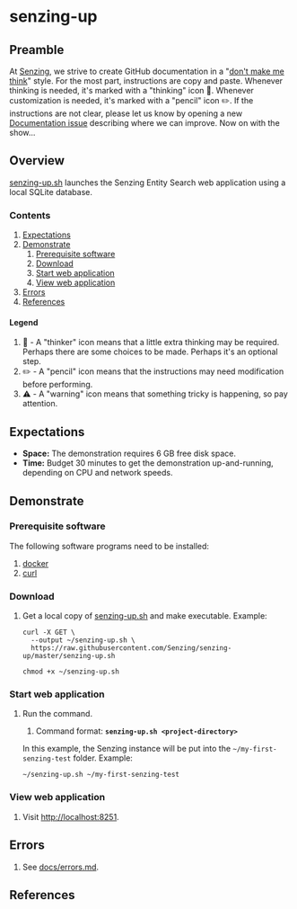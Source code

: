 # senzing-up

## Preamble

At [Senzing](http://senzing.com),
we strive to create GitHub documentation in a
"[don't make me think](https://github.com/Senzing/knowledge-base/blob/master/WHATIS/dont-make-me-think.md)" style.
For the most part, instructions are copy and paste.
Whenever thinking is needed, it's marked with a "thinking" icon :thinking:.
Whenever customization is needed, it's marked with a "pencil" icon :pencil2:.
If the instructions are not clear, please let us know by opening a new
[Documentation issue](https://github.com/Senzing/senzing-environment/issues/new?template=documentation_request.md)
describing where we can improve.   Now on with the show...

## Overview

[senzing-up.sh](senzing-up.sh) launches the Senzing Entity Search web application using a local SQLite database.

### Contents

1. [Expectations](#expectations)
1. [Demonstrate](#demonstrate)
    1. [Prerequisite software](#prerequisite-software)
    1. [Download](#download)
    1. [Start web application](#start-web-application)
    1. [View web application](#view-web-application)
1. [Errors](#errors)
1. [References](#references)

#### Legend

1. :thinking: - A "thinker" icon means that a little extra thinking may be required.
   Perhaps there are some choices to be made.
   Perhaps it's an optional step.
1. :pencil2: - A "pencil" icon means that the instructions may need modification before performing.
1. :warning: - A "warning" icon means that something tricky is happening, so pay attention.

## Expectations

- **Space:** The demonstration requires 6 GB free disk space.
- **Time:** Budget 30 minutes to get the demonstration up-and-running, depending on CPU and network speeds.

## Demonstrate

### Prerequisite software

The following software programs need to be installed:

1. [docker](https://github.com/Senzing/knowledge-base/blob/master/HOWTO/install-docker.md)
1. [curl](https://github.com/Senzing/knowledge-base/blob/master/HOWTO/install-curl.md)

### Download

1. Get a local copy of
   [senzing-up.sh](senzing-up.sh)
   and make executable.
   Example:

    ```console
    curl -X GET \
      --output ~/senzing-up.sh \
      https://raw.githubusercontent.com/Senzing/senzing-up/master/senzing-up.sh

    chmod +x ~/senzing-up.sh
    ```

### Start web application

1. Run the command.

    1. Command format: **`senzing-up.sh <project-directory>`**

   In this example, the Senzing instance will be put into the `~/my-first-senzing-test` folder.
   Example:

   ```console
   ~/senzing-up.sh ~/my-first-senzing-test
   ```

### View web application

1. Visit [http://localhost:8251](http://localhost:8251).

## Errors

1. See [docs/errors.md](docs/errors.md).

## References
